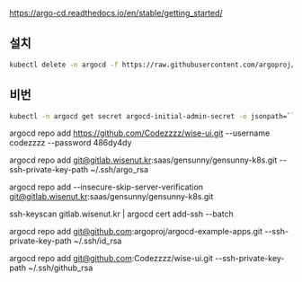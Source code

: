 
https://argo-cd.readthedocs.io/en/stable/getting_started/

## 설치
```sh
kubectl delete -n argocd -f https://raw.githubusercontent.com/argoproj/argo-cd/stable/manifests/install.yaml
```

## 비번
```sh
kubectl -n argocd get secret argocd-initial-admin-secret -o jsonpath=``"{.data.password}" | base64 -d; echo
```


argocd repo add https://github.com/Codezzzz/wise-ui.git --username codezzzz --password 486dy4dy


argocd repo add git@gitlab.wisenut.kr:saas/gensunny/gensunny-k8s.git --ssh-private-key-path ~/.ssh/argo_rsa


argocd repo add --insecure-skip-server-verification git@gitlab.wisenut.kr:saas/gensunny/gensunny-k8s.git


ssh-keyscan gitlab.wisenut.kr | argocd cert add-ssh --batch


argocd repo add git@github.com:argoproj/argocd-example-apps.git --ssh-private-key-path ~/.ssh/id_rsa

argocd repo add git@github.com:Codezzzz/wise-ui.git --ssh-private-key-path ~/.ssh/github_rsa